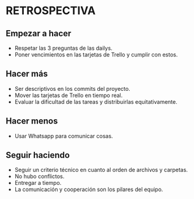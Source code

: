 # **RETROSPECTIVA**

## **Empezar a hacer**

- Respetar las 3 preguntas de las dailys.
- Poner vencimientos en las tarjetas de Trello y cumplir con estos.

## **Hacer más**

- Ser descriptivos en los commits del proyecto.
- Mover las tarjetas de Trello en tiempo real.
- Evaluar la dificultad de las tareas y distribuirlas equitativamente.

## **Hacer menos**

- Usar Whatsapp para comunicar cosas.

## **Seguir haciendo**

- Seguir un criterio técnico en cuanto al orden de archivos y carpetas.
- No hubo conflictos.
- Entregar a tiempo.
- La comunicación y cooperación son los pilares del equipo.